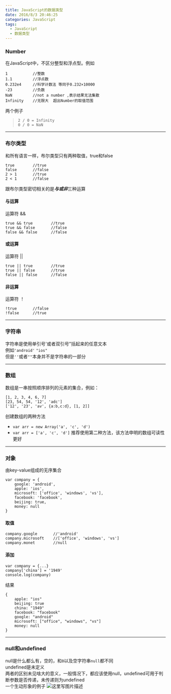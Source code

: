 ```yaml
---
title: JavaScript的数据类型
date: 2016/8/3 20:46:25
categories: JavaScript
tags:
  - JavaScript
  - 数据类型
---
```

### Number
在JavaScript中，不区分整型和浮点型。例如
```
1           //整数
1.1         //浮点数
0.232e4     //科学计数法 等同于0.232×10000
-23         //负数
NaN         //not a number ,表示结果无法集散
Infinity    //无限大  超出Number的取值范围
```
<!--more-->
两个例子
> `2 / 0 = Infinity` </br>
> `0 / 0 = NaN`
---

### 布尔类型
和所有语言一样，布尔类型只有两种取值，true和false
```
true        //true
false       //false
2 > 1       //true
2 < 1       //false
```
跟布尔类型密切相关的是***与或非***三种运算
#### 与运算
运算符 &&
```
true && true        //true
true && false       //false
false && false      //false
```
#### 或运算
运算符 ||
```
true || true        //true
true || false       //true
false || false      //false
```
#### 非运算
运算符 ！
```
!true       //false
!false      //true
```
---
### 字符串
字符串是使用单引号'或者双引号"括起来的任意文本</br>
例如`'android'`  `"ios"`</br>
但是`''`或者`""`本身并不是字符串的一部分

---
### 数组
数组是一串按照顺序排列的元素的集合，例如：
```
[1, 2, 3, 4, 6, 7]
[23, 54, 54, '12', 'adc']
['12', '23', 'av', {a:b,c:d}, [1, 2]]
```
创建数组的两种方法
- `var arr = new Array('a', 'c', 'd')`
- `var arr = ['a', 'c', 'd']`
推荐使用第二种方法，该方法申明的数组可读性更好

---
### 对象
由key-value组成的无序集合
```
var company = {
    google: 'android',
    apple: 'ios',
    microsoft: ['office', 'windows', 'vs'],
    facebook: 'facebook',
    beijing: true,
    money: null
}
```
#### 取值
```
company.google       //'android'
company.microsoft    //['office', 'windows', 'vs']
company.monet        //null
```
#### 添加
```
var company = {...}
company['china'] = '1949'
console.log(company)
```
结果
```
{
    apple: "ios"
    beijing: true
    china: "1949"
    facebook: "facebook"
    google: "android"
    microsoft: ["office", "windows", "vs"]
    money: null
}
```
---
### null和undefined
null是什么都么有，空的，和`0`以及空字符串`null`都不同</br>
undefined是未定义</br>
两者的区别未见啥大的意义，一般情况下，都应该使用null，undefined可用于判断参数是否传递，未传递则为undefined</br>
一个生动形象的例子
![这里写图片描述](http://upload-images.jianshu.io/upload_images/3161942-355b9bb1dbafffe5?imageMogr2/auto-orient/strip%7CimageView2/2/w/1240)





